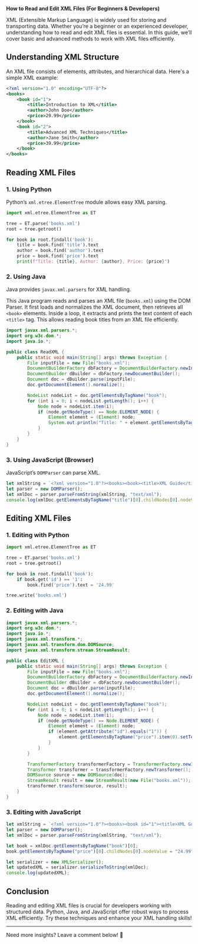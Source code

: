 **How to Read and Edit XML Files (For Beginners & Developers)**

XML (Extensible Markup Language) is widely used for storing and transporting data. Whether you’re a beginner or an experienced developer, understanding how to read and edit XML files is essential. In this guide, we’ll cover basic and advanced methods to work with XML files efficiently.

## Understanding XML Structure

An XML file consists of elements, attributes, and hierarchical data. Here's a simple XML example:

```xml
<?xml version="1.0" encoding="UTF-8"?>
<books>
    <book id="1">
        <title>Introduction to XML</title>
        <author>John Doe</author>
        <price>29.99</price>
    </book>
    <book id="2">
        <title>Advanced XML Techniques</title>
        <author>Jane Smith</author>
        <price>39.99</price>
    </book>
</books>
```

## Reading XML Files

### 1. Using Python
Python’s `xml.etree.ElementTree` module allows easy XML parsing.

```python
import xml.etree.ElementTree as ET

tree = ET.parse('books.xml')
root = tree.getroot()

for book in root.findall('book'):
    title = book.find('title').text
    author = book.find('author').text
    price = book.find('price').text
    print(f"Title: {title}, Author: {author}, Price: {price}")
```

### 2. Using Java
Java provides `javax.xml.parsers` for XML handling.

This Java program reads and parses an XML file (`books.xml`) using the DOM Parser. It first loads and normalizes the XML document, then retrieves all `<book>` elements. Inside a loop, it extracts and prints the text content of each `<title>` tag. This allows reading book titles from an XML file efficiently.

```java
import javax.xml.parsers.*;
import org.w3c.dom.*;
import java.io.*;

public class ReadXML {
    public static void main(String[] args) throws Exception {
        File inputFile = new File("books.xml");
        DocumentBuilderFactory dbFactory = DocumentBuilderFactory.newInstance();
        DocumentBuilder dBuilder = dbFactory.newDocumentBuilder();
        Document doc = dBuilder.parse(inputFile);
        doc.getDocumentElement().normalize();

        NodeList nodeList = doc.getElementsByTagName("book");
        for (int i = 0; i < nodeList.getLength(); i++) {
            Node node = nodeList.item(i);
            if (node.getNodeType() == Node.ELEMENT_NODE) {
                Element element = (Element) node;
                System.out.println("Title: " + element.getElementsByTagName("title").item(0).getTextContent());
            }
        }
    }
}
```

### 3. Using JavaScript (Browser)
JavaScript’s `DOMParser` can parse XML.

```javascript
let xmlString = `<?xml version="1.0"?><books><book><title>XML Guide</title></book></books>`;
let parser = new DOMParser();
let xmlDoc = parser.parseFromString(xmlString, "text/xml");
console.log(xmlDoc.getElementsByTagName("title")[0].childNodes[0].nodeValue);
```

## Editing XML Files

### 1. Editing with Python

```python
import xml.etree.ElementTree as ET

tree = ET.parse('books.xml')
root = tree.getroot()

for book in root.findall('book'):
    if book.get('id') == '1':
        book.find('price').text = '24.99'

tree.write('books.xml')
```

### 2. Editing with Java

```java
import javax.xml.parsers.*;
import org.w3c.dom.*;
import java.io.*;
import javax.xml.transform.*;
import javax.xml.transform.dom.DOMSource;
import javax.xml.transform.stream.StreamResult;

public class EditXML {
    public static void main(String[] args) throws Exception {
        File inputFile = new File("books.xml");
        DocumentBuilderFactory dbFactory = DocumentBuilderFactory.newInstance();
        DocumentBuilder dBuilder = dbFactory.newDocumentBuilder();
        Document doc = dBuilder.parse(inputFile);
        doc.getDocumentElement().normalize();

        NodeList nodeList = doc.getElementsByTagName("book");
        for (int i = 0; i < nodeList.getLength(); i++) {
            Node node = nodeList.item(i);
            if (node.getNodeType() == Node.ELEMENT_NODE) {
                Element element = (Element) node;
                if (element.getAttribute("id").equals("1")) {
                    element.getElementsByTagName("price").item(0).setTextContent("24.99");
                }
            }
        }

        TransformerFactory transformerFactory = TransformerFactory.newInstance();
        Transformer transformer = transformerFactory.newTransformer();
        DOMSource source = new DOMSource(doc);
        StreamResult result = new StreamResult(new File("books.xml"));
        transformer.transform(source, result);
    }
}
```

### 3. Editing with JavaScript

```javascript
let xmlString = `<?xml version="1.0"?><books><book id="1"><title>XML Guide</title><price>29.99</price></book></books>`;
let parser = new DOMParser();
let xmlDoc = parser.parseFromString(xmlString, "text/xml");

let book = xmlDoc.getElementsByTagName("book")[0];
book.getElementsByTagName("price")[0].childNodes[0].nodeValue = "24.99";

let serializer = new XMLSerializer();
let updatedXML = serializer.serializeToString(xmlDoc);
console.log(updatedXML);
```

## Conclusion

Reading and editing XML files is crucial for developers working with structured data. Python, Java, and JavaScript offer robust ways to process XML efficiently. Try these techniques and enhance your XML handling skills!

---

Need more insights? Leave a comment below! 🚀

